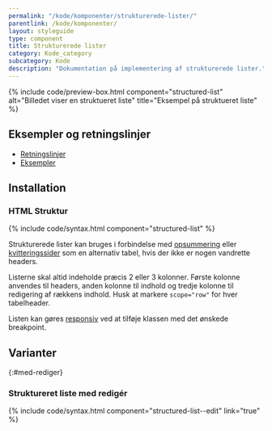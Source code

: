 ```yaml
---
permalink: "/kode/komponenter/strukturerede-lister/"
parentlink: /kode/komponenter/
layout: styleguide
type: component
title: Strukturerede lister
category: Kode_category
subcategory: Kode
description: "Dokumentation på implementering af strukturerede lister."
---
```


{% include code/preview-box.html component="structured-list" alt="Billedet viser en struktueret liste" title="Eksempel på struktueret liste" %}

## Eksempler og retningslinjer
<ul class="nobullet-list">
    <li><a href="/komponenter/strukturerede-lister/#retningslinjer">Retningslinjer</a></li>
    <li><a href="/komponenter/strukturerede-lister/">Eksempler</a></li>
</ul>

## Installation

### HTML Struktur

{% include code/syntax.html component="structured-list" %}

Strukturerede lister kan bruges i forbindelse med <a href="/eksempler/templates/#opsummering">opsummering</a> eller <a href="/eksempler/templates/#kvittering">kvitteringssider</a> som en alternativ tabel, hvis der ikke er nogen vandrette headers. 

Listerne skal altid indeholde præcis 2 eller 3 kolonner. Første kolonne anvendes til headers, anden kolonne til indhold og tredje kolonne til redigering af rækkens indhold. Husk at markere `scope="row"` for hver tabelheader.

Listen kan gøres <a href="/kode/komponenter/tables/#responsiv">responsiv</a> ved at tilføje klassen med det ønskede breakpoint. 

## Varianter

{:#med-rediger}
### Struktureret liste med redigér

{% include code/syntax.html component="structured-list--edit" link="true" %}